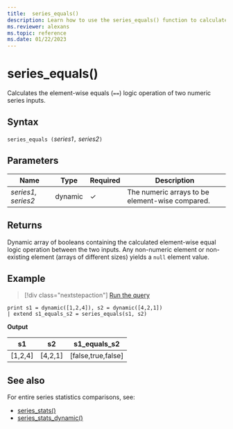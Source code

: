 ```yaml
---
title:  series_equals()
description: Learn how to use the series_equals() function to calculate the element-wise equals (`==`) logic operation of two numeric series inputs.
ms.reviewer: alexans
ms.topic: reference
ms.date: 01/22/2023
---
```

# series_equals()

Calculates the element-wise equals (`==`) logic operation of two numeric series inputs.

## Syntax

`series_equals (`*series1*`,` *series2*`)`

## Parameters

| Name | Type | Required | Description |
|--|--|--|--|
| *series1, series2* | dynamic | &check; | The numeric arrays to be element-wise compared. |

## Returns

Dynamic array of booleans containing the calculated element-wise equal logic operation between the two inputs. Any non-numeric element or non-existing element (arrays of different sizes) yields a `null` element value.

## Example

> [!div class="nextstepaction"]
> <a href="https://dataexplorer.azure.com/clusters/help/databases/Samples?query=H4sIAAAAAAAAAysoyswrUSg2VLBVSKnMS8zNTNaINtQx0jGJ1dRRKDZCFjYBChvGanLVKKRWlKTmpQB1xacWlibmFMeDFRanFmWmFkOFNIoNQfo1AT5VmINgAAAA" target="_blank">Run the query</a>

```kusto
print s1 = dynamic([1,2,4]), s2 = dynamic([4,2,1])
| extend s1_equals_s2 = series_equals(s1, s2)
```

**Output**

|s1|s2|s1_equals_s2|
|---|---|---|
|[1,2,4]|[4,2,1]|[false,true,false]|

## See also

For entire series statistics comparisons, see:

* [series_stats()](series-statsfunction.md)
* [series_stats_dynamic()](series-stats-dynamicfunction.md)
